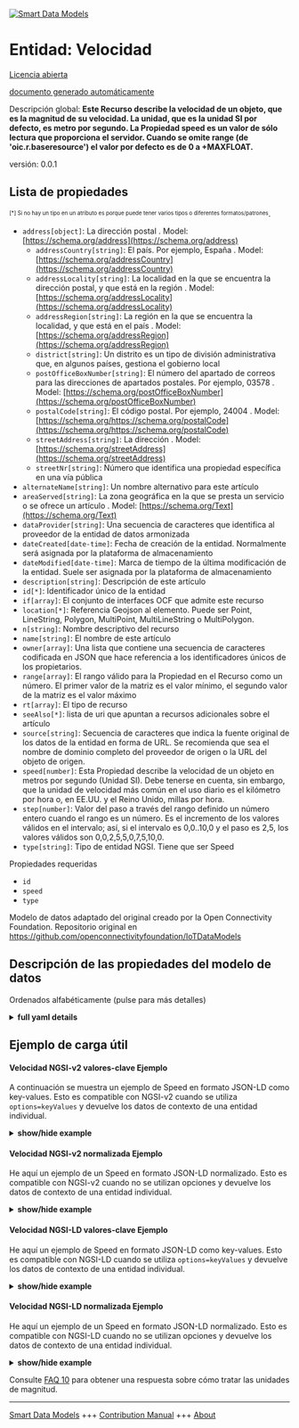 <!-- 10-Header -->  
[![Smart Data Models](https://smartdatamodels.org/wp-content/uploads/2022/01/SmartDataModels_logo.png "Logo")](https://smartdatamodels.org)  
Entidad: Velocidad  
==================<!-- /10-Header -->  
<!-- 15-License -->  
[Licencia abierta](https://github.com/smart-data-models//dataModel.OCF/blob/master/Speed/LICENSE.md)  
[documento generado automáticamente](https://docs.google.com/presentation/d/e/2PACX-1vTs-Ng5dIAwkg91oTTUdt8ua7woBXhPnwavZ0FxgR8BsAI_Ek3C5q97Nd94HS8KhP-r_quD4H0fgyt3/pub?start=false&loop=false&delayms=3000#slide=id.gb715ace035_0_60)  
<!-- /15-License -->  
<!-- 20-Description -->  
Descripción global: **Este Recurso describe la velocidad de un objeto, que es la magnitud de su velocidad. La unidad, que es la unidad SI por defecto, es metro por segundo. La Propiedad speed es un valor de sólo lectura que proporciona el servidor. Cuando se omite range (de 'oic.r.baseresource') el valor por defecto es de 0 a +MAXFLOAT.**  
versión: 0.0.1  
<!-- /20-Description -->  
<!-- 30-PropertiesList -->  

## Lista de propiedades  

<sup><sub>[*] Si no hay un tipo en un atributo es porque puede tener varios tipos o diferentes formatos/patrones</sub></sup>.  
- `address[object]`: La dirección postal  . Model: [https://schema.org/address](https://schema.org/address)	- `addressCountry[string]`: El país. Por ejemplo, España  . Model: [https://schema.org/addressCountry](https://schema.org/addressCountry)  
	- `addressLocality[string]`: La localidad en la que se encuentra la dirección postal, y que está en la región  . Model: [https://schema.org/addressLocality](https://schema.org/addressLocality)  
	- `addressRegion[string]`: La región en la que se encuentra la localidad, y que está en el país  . Model: [https://schema.org/addressRegion](https://schema.org/addressRegion)  
	- `district[string]`: Un distrito es un tipo de división administrativa que, en algunos países, gestiona el gobierno local    
	- `postOfficeBoxNumber[string]`: El número del apartado de correos para las direcciones de apartados postales. Por ejemplo, 03578  . Model: [https://schema.org/postOfficeBoxNumber](https://schema.org/postOfficeBoxNumber)  
	- `postalCode[string]`: El código postal. Por ejemplo, 24004  . Model: [https://schema.org/https://schema.org/postalCode](https://schema.org/https://schema.org/postalCode)  
	- `streetAddress[string]`: La dirección  . Model: [https://schema.org/streetAddress](https://schema.org/streetAddress)  
	- `streetNr[string]`: Número que identifica una propiedad específica en una vía pública    
- `alternateName[string]`: Un nombre alternativo para este artículo  - `areaServed[string]`: La zona geográfica en la que se presta un servicio o se ofrece un artículo  . Model: [https://schema.org/Text](https://schema.org/Text)- `dataProvider[string]`: Una secuencia de caracteres que identifica al proveedor de la entidad de datos armonizada  - `dateCreated[date-time]`: Fecha de creación de la entidad. Normalmente será asignada por la plataforma de almacenamiento  - `dateModified[date-time]`: Marca de tiempo de la última modificación de la entidad. Suele ser asignada por la plataforma de almacenamiento  - `description[string]`: Descripción de este artículo  - `id[*]`: Identificador único de la entidad  - `if[array]`: El conjunto de interfaces OCF que admite este recurso  - `location[*]`: Referencia Geojson al elemento. Puede ser Point, LineString, Polygon, MultiPoint, MultiLineString o MultiPolygon.  - `n[string]`: Nombre descriptivo del recurso  - `name[string]`: El nombre de este artículo  - `owner[array]`: Una lista que contiene una secuencia de caracteres codificada en JSON que hace referencia a los identificadores únicos de los propietarios.  - `range[array]`: El rango válido para la Propiedad en el Recurso como un número. El primer valor de la matriz es el valor mínimo, el segundo valor de la matriz es el valor máximo  - `rt[array]`: El tipo de recurso  - `seeAlso[*]`: lista de uri que apuntan a recursos adicionales sobre el artículo  - `source[string]`: Secuencia de caracteres que indica la fuente original de los datos de la entidad en forma de URL. Se recomienda que sea el nombre de dominio completo del proveedor de origen o la URL del objeto de origen.  - `speed[number]`: Esta Propiedad describe la velocidad de un objeto en metros por segundo (Unidad SI). Debe tenerse en cuenta, sin embargo, que la unidad de velocidad más común en el uso diario es el kilómetro por hora o, en EE.UU. y el Reino Unido, millas por hora.  - `step[number]`: Valor del paso a través del rango definido un número entero cuando el rango es un número.  Es el incremento de los valores válidos en el intervalo; así, si el intervalo es 0,0..10,0 y el paso es 2,5, los valores válidos son 0,0,2,5,5,0,7,5,10,0.  - `type[string]`: Tipo de entidad NGSI. Tiene que ser Speed  <!-- /30-PropertiesList -->  
<!-- 35-RequiredProperties -->  
Propiedades requeridas  
- `id`  - `speed`  - `type`  <!-- /35-RequiredProperties -->  
<!-- 40-RequiredProperties -->  
Modelo de datos adaptado del original creado por la Open Connectivity Foundation. Repositorio original en https://github.com/openconnectivityfoundation/IoTDataModels  
<!-- /40-RequiredProperties -->  
<!-- 50-DataModelHeader -->  
## Descripción de las propiedades del modelo de datos  
Ordenados alfabéticamente (pulse para más detalles)  
<!-- /50-DataModelHeader -->  
<!-- 60-ModelYaml -->  
<details><summary><strong>full yaml details</strong></summary>    
```yaml  
Speed:    
  description: 'This Resource describes the speed of an object, which is the magnitude of its velocity. The unit, which is the default SI unit, is metre per second. The speed Property is a read-only value that is provided by the server. When range (from ''oic.r.baseresource'') is omitted the default is 0 to +MAXFLOAT.'    
  properties:    
    address:    
      description: The mailing address    
      properties:    
        addressCountry:    
          description: 'The country. For example, Spain'    
          type: string    
          x-ngsi:    
            model: https://schema.org/addressCountry    
            type: Property    
        addressLocality:    
          description: 'The locality in which the street address is, and which is in the region'    
          type: string    
          x-ngsi:    
            model: https://schema.org/addressLocality    
            type: Property    
        addressRegion:    
          description: 'The region in which the locality is, and which is in the country'    
          type: string    
          x-ngsi:    
            model: https://schema.org/addressRegion    
            type: Property    
        district:    
          description: 'A district is a type of administrative division that, in some countries, is managed by the local government'    
          type: string    
          x-ngsi:    
            type: Property    
        postOfficeBoxNumber:    
          description: 'The post office box number for PO box addresses. For example, 03578'    
          type: string    
          x-ngsi:    
            model: https://schema.org/postOfficeBoxNumber    
            type: Property    
        postalCode:    
          description: 'The postal code. For example, 24004'    
          type: string    
          x-ngsi:    
            model: https://schema.org/https://schema.org/postalCode    
            type: Property    
        streetAddress:    
          description: The street address    
          type: string    
          x-ngsi:    
            model: https://schema.org/streetAddress    
            type: Property    
        streetNr:    
          description: Number identifying a specific property on a public street    
          type: string    
          x-ngsi:    
            type: Property    
      type: object    
      x-ngsi:    
        model: https://schema.org/address    
        type: Property    
    alternateName:    
      description: An alternative name for this item    
      type: string    
      x-ngsi:    
        type: Property    
    areaServed:    
      description: The geographic area where a service or offered item is provided    
      type: string    
      x-ngsi:    
        model: https://schema.org/Text    
        type: Property    
    dataProvider:    
      description: A sequence of characters identifying the provider of the harmonised data entity    
      type: string    
      x-ngsi:    
        type: Property    
    dateCreated:    
      description: Entity creation timestamp. This will usually be allocated by the storage platform    
      format: date-time    
      type: string    
      x-ngsi:    
        type: Property    
    dateModified:    
      description: Timestamp of the last modification of the entity. This will usually be allocated by the storage platform    
      format: date-time    
      type: string    
      x-ngsi:    
        type: Property    
    description:    
      description: A description of this item    
      type: string    
      x-ngsi:    
        type: Property    
    id:    
      anyOf:    
        - description: Identifier format of any NGSI entity    
          maxLength: 256    
          minLength: 1    
          pattern: ^[\w\-\.\{\}\$\+\*\[\]`|~^@!,:\\]+$    
          type: string    
          x-ngsi:    
            type: Property    
        - description: Identifier format of any NGSI entity    
          format: uri    
          type: string    
          x-ngsi:    
            type: Property    
      description: Unique identifier of the entity    
      x-ngsi:    
        type: Property    
    if:    
      description: The OCF Interface set supported by this Resource    
      items:    
        enum:    
          - oic.if.s    
          - oic.if.baseline    
        type: string    
      minItems: 1    
      readOnly: true    
      type: array    
      uniqueItems: true    
      x-ngsi:    
        type: Property    
    location:    
      description: 'Geojson reference to the item. It can be Point, LineString, Polygon, MultiPoint, MultiLineString or MultiPolygon'    
      oneOf:    
        - description: Geojson reference to the item. Point    
          properties:    
            bbox:    
              items:    
                type: number    
              minItems: 4    
              type: array    
            coordinates:    
              items:    
                type: number    
              minItems: 2    
              type: array    
            type:    
              enum:    
                - Point    
              type: string    
          required:    
            - type    
            - coordinates    
          title: GeoJSON Point    
          type: object    
          x-ngsi:    
            type: GeoProperty    
        - description: Geojson reference to the item. LineString    
          properties:    
            bbox:    
              items:    
                type: number    
              minItems: 4    
              type: array    
            coordinates:    
              items:    
                items:    
                  type: number    
                minItems: 2    
                type: array    
              minItems: 2    
              type: array    
            type:    
              enum:    
                - LineString    
              type: string    
          required:    
            - type    
            - coordinates    
          title: GeoJSON LineString    
          type: object    
          x-ngsi:    
            type: GeoProperty    
        - description: Geojson reference to the item. Polygon    
          properties:    
            bbox:    
              items:    
                type: number    
              minItems: 4    
              type: array    
            coordinates:    
              items:    
                items:    
                  items:    
                    type: number    
                  minItems: 2    
                  type: array    
                minItems: 4    
                type: array    
              type: array    
            type:    
              enum:    
                - Polygon    
              type: string    
          required:    
            - type    
            - coordinates    
          title: GeoJSON Polygon    
          type: object    
          x-ngsi:    
            type: GeoProperty    
        - description: Geojson reference to the item. MultiPoint    
          properties:    
            bbox:    
              items:    
                type: number    
              minItems: 4    
              type: array    
            coordinates:    
              items:    
                items:    
                  type: number    
                minItems: 2    
                type: array    
              type: array    
            type:    
              enum:    
                - MultiPoint    
              type: string    
          required:    
            - type    
            - coordinates    
          title: GeoJSON MultiPoint    
          type: object    
          x-ngsi:    
            type: GeoProperty    
        - description: Geojson reference to the item. MultiLineString    
          properties:    
            bbox:    
              items:    
                type: number    
              minItems: 4    
              type: array    
            coordinates:    
              items:    
                items:    
                  items:    
                    type: number    
                  minItems: 2    
                  type: array    
                minItems: 2    
                type: array    
              type: array    
            type:    
              enum:    
                - MultiLineString    
              type: string    
          required:    
            - type    
            - coordinates    
          title: GeoJSON MultiLineString    
          type: object    
          x-ngsi:    
            type: GeoProperty    
        - description: Geojson reference to the item. MultiLineString    
          properties:    
            bbox:    
              items:    
                type: number    
              minItems: 4    
              type: array    
            coordinates:    
              items:    
                items:    
                  items:    
                    items:    
                      type: number    
                    minItems: 2    
                    type: array    
                  minItems: 4    
                  type: array    
                type: array    
              type: array    
            type:    
              enum:    
                - MultiPolygon    
              type: string    
          required:    
            - type    
            - coordinates    
          title: GeoJSON MultiPolygon    
          type: object    
          x-ngsi:    
            type: GeoProperty    
      x-ngsi:    
        type: GeoProperty    
    n:    
      description: Friendly name of the Resource    
      maxLength: 64    
      readOnly: true    
      type: string    
      x-ngsi:    
        type: Property    
    name:    
      description: The name of this item    
      type: string    
      x-ngsi:    
        type: Property    
    owner:    
      description: A List containing a JSON encoded sequence of characters referencing the unique Ids of the owner(s)    
      items:    
        anyOf:    
          - description: Identifier format of any NGSI entity    
            maxLength: 256    
            minLength: 1    
            pattern: ^[\w\-\.\{\}\$\+\*\[\]`|~^@!,:\\]+$    
            type: string    
            x-ngsi:    
              type: Property    
          - description: Identifier format of any NGSI entity    
            format: uri    
            type: string    
            x-ngsi:    
              type: Property    
        description: Unique identifier of the entity    
        x-ngsi:    
          type: Property    
      type: array    
      x-ngsi:    
        type: Property    
    range:    
      description: 'The valid range for the Property in the Resource as a number. The first value in the array is the minimum value, the second value in the array is the maximum value'    
      items:    
        type: number    
      maxItems: 2    
      minItems: 2    
      readOnly: true    
      type: array    
      x-ngsi:    
        type: Property    
    rt:    
      description: The Resource Type    
      items:    
        enum:    
          - oic.r.speed    
        type: string    
      minItems: 1    
      readOnly: true    
      type: array    
      uniqueItems: true    
      x-ngsi:    
        type: Property    
    seeAlso:    
      description: list of uri pointing to additional resources about the item    
      oneOf:    
        - items:    
            format: uri    
            type: string    
          minItems: 1    
          type: array    
        - format: uri    
          type: string    
      x-ngsi:    
        type: Property    
    source:    
      description: 'A sequence of characters giving the original source of the entity data as a URL. Recommended to be the fully qualified domain name of the source provider, or the URL to the source object'    
      type: string    
      x-ngsi:    
        type: Property    
    speed:    
      description: 'This Property describes the speed of an object in metre per second (SI Unit). It should be noted, however, that the most common unit of speed everyday usage is the kilometre per hour or, in the US and the UK, miles per hour'    
      minimum: 0.0    
      readOnly: true    
      type: number    
      x-ngsi:    
        type: Property    
    step:    
      description: 'Step value across the defined range an integer when the range is a number.  This is the increment for valid values across the range; so if range is 0.0..10.0 and step is 2.5 then valid values are 0.0,2.5,5.0,7.5,10.0'    
      readOnly: true    
      type: number    
      x-ngsi:    
        type: Property    
    type:    
      description: NGSI entity type. It has to be Speed    
      enum:    
        - Speed    
      type: string    
      x-ngsi:    
        type: Property    
  required:    
    - speed    
    - id    
    - type    
  type: object    
  x-derived-from: https://raw.githubusercontent.com/openconnectivityfoundation/IoTDataModels/master/Speed.swagger.json    
  x-disclaimer: 'Redistribution and use in source and binary forms, with or without modification, are permitted  provided that the license conditions are met. Copyleft (c) 2022 Contributors to Smart Data Models Program'    
  x-license-url: https://github.com/smart-data-models/dataModel.OCF/blob/master/Speed/LICENSE.md    
  x-model-schema: https://smart-data-models.github.io/dataModel.OCF/Speed/schema.json    
  x-model-tags: OCF    
  x-version: 0.0.1    
```  
</details>    
<!-- /60-ModelYaml -->  
<!-- 70-MiddleNotes -->  
<!-- /70-MiddleNotes -->  
<!-- 80-Examples -->  
## Ejemplo de carga útil  
#### Velocidad NGSI-v2 valores-clave Ejemplo  
A continuación se muestra un ejemplo de Speed en formato JSON-LD como key-values. Esto es compatible con NGSI-v2 cuando se utiliza `options=keyValues` y devuelve los datos de contexto de una entidad individual.  
<details><summary><strong>show/hide example</strong></summary>    
```json  
{  
    "id": "urn:ngsi-ld:Speed:id:IWUQ:49277359",  
    "dateCreated": "2019-06-06T15:04:38Z",  
    "dateModified": "1973-01-31T23:49:09Z",  
    "source": "Including surface suggest note church others develop. Yard group bag question better represent southern.",  
    "name": "Worry without light off consumer from old. Indeed prevent hard respond success.",  
    "alternateName": "Culture outside view rate song key. Response before job if clearly visit claim. Good presi",  
    "description": "Occur wind fast. Board painting case main force value. Yourself mission blue set agency relate might.",  
    "dataProvider": "None from reflect agent c",  
    "owner": [  
        "urn:ngsi-ld:Speed:items:OPJL:54746889",  
        "urn:ngsi-ld:Speed:items:NKGZ:02642474"  
    ],  
    "seeAlso": [  
        "urn:ngsi-ld:Speed:items:ERQF:65897920"  
    ],  
    "location": {  
        "type": "Point",  
        "coordinates": [  
            -33.339846,  
            121.076645  
        ]  
    },  
    "address": {  
        "streetAddress": "Add animal travel citizen various best everything. Whether life rock account. Happen tal",  
        "addressLocality": "Image sit culture feel population. Someti",  
        "addressRegion": "Young about through debate community. Deep eight baby huge car want beyond. Some suggest live network car put.",  
        "addressCountry": "Rule spring recognize carry interview. Since requ",  
        "postalCode": "Wife total whole cultural. Term determine leader reduce gas marriage. Knowledge will radio scene.",  
        "postOfficeBoxNumber": "Beat situation reveal. Analysis few to bank a",  
        "streetNr": "Newspaper direction about person teach. To front picture book. Travel energy south cost mouth rise kid.",  
        "district": "Him reflec"  
    },  
    "areaServed": "Company case by particularly key open. Authority her himself interview lay. Garden cell question dark.",  
    "speed": 843.6,  
    "rt": [  
        "oic.r.speed"  
    ],  
    "n": "Idea respond both leave do",  
    "if": [  
        "oic.if.baseline"  
    ],  
    "range": [  
        159.3,  
        265.1  
    ],  
    "step": 879.9,  
    "type": "Speed"  
}  
```  
</details>  
#### Velocidad NGSI-v2 normalizada Ejemplo  
He aquí un ejemplo de un Speed en formato JSON-LD normalizado. Esto es compatible con NGSI-v2 cuando no se utilizan opciones y devuelve los datos de contexto de una entidad individual.  
<details><summary><strong>show/hide example</strong></summary>    
```json  
{  
    "id": "urn:ngsi-ld:Speed:id:IWUQ:49277359",  
    "dateCreated": {  
        "type": "DateTime",  
        "value": "2019-06-06T15:04:38Z"  
    },  
    "dateModified": {  
        "type": "DateTime",  
        "value": "1973-01-31T23:49:09Z"  
    },  
    "source": {  
        "type": "Text",  
        "value": "Including surface suggest note church others develop. Yard group bag question better represent southern."  
    },  
    "name": {  
        "type": "Text",  
        "value": "Worry without light off consumer from old. Indeed prevent hard respond success."  
    },  
    "alternateName": {  
        "type": "Text",  
        "value": "Culture outside view rate song key. Response before job if clearly visit claim. Good presi"  
    },  
    "description": {  
        "type": "Text",  
        "value": "Occur wind fast. Board painting case main force value. Yourself mission blue set agency relate might."  
    },  
    "dataProvider": {  
        "type": "Text",  
        "value": "None from reflect agent c"  
    },  
    "owner": {  
        "type": "StructuredValue",  
        "value": [  
            "urn:ngsi-ld:Speed:items:OPJL:54746889",  
            "urn:ngsi-ld:Speed:items:NKGZ:02642474"  
        ]  
    },  
    "seeAlso": {  
        "type": "StructuredValue",  
        "value": [  
            "urn:ngsi-ld:Speed:items:ERQF:65897920"  
        ]  
    },  
    "location": {  
        "type": "geo:json",  
        "value": {  
            "type": "Point",  
            "coordinates": [  
                -33.339846,  
                121.076645  
            ]  
        }  
    },  
    "address": {  
        "type": "StructuredValue",  
        "value": {  
            "streetAddress": "Add animal travel citizen various best everything. Whether life rock account. Happen tal",  
            "addressLocality": "Image sit culture feel population. Someti",  
            "addressRegion": "Young about through debate community. Deep eight baby huge car want beyond. Some suggest live network car put.",  
            "addressCountry": "Rule spring recognize carry interview. Since requ",  
            "postalCode": "Wife total whole cultural. Term determine leader reduce gas marriage. Knowledge will radio scene.",  
            "postOfficeBoxNumber": "Beat situation reveal. Analysis few to bank a",  
            "streetNr": "Newspaper direction about person teach. To front picture book. Travel energy south cost mouth rise kid.",  
            "district": "Him reflec"  
        }  
    },  
    "areaServed": {  
        "type": "Text",  
        "value": "Company case by particularly key open. Authority her himself interview lay. Garden cell question dark."  
    },  
    "speed": {  
        "type": "Number",  
        "value": 843.6  
    },  
    "rt": {  
        "type": "StructuredValue",  
        "value": [  
            "oic.r.speed"  
        ]  
    },  
    "n": {  
        "type": "Text",  
        "value": "Idea respond both leave do"  
    },  
    "if": {  
        "type": "StructuredValue",  
        "value": [  
            "oic.if.baseline"  
        ]  
    },  
    "range": {  
        "type": "StructuredValue",  
        "value": [  
            159.3,  
            265.1  
        ]  
    },  
    "step": {  
        "type": "Number",  
        "value": 879.9  
    },  
    "type": "Speed"  
}  
```  
</details>  
#### Velocidad NGSI-LD valores-clave Ejemplo  
He aquí un ejemplo de Speed en formato JSON-LD como key-values. Esto es compatible con NGSI-LD cuando se utiliza `options=keyValues` y devuelve los datos de contexto de una entidad individual.  
<details><summary><strong>show/hide example</strong></summary>    
```json  
{  
    "id": "urn:ngsi-ld:Speed:id:IWUQ:49277359",  
    "dateCreated": "2019-06-06T15:04:38Z",  
    "dateModified": "1973-01-31T23:49:09Z",  
    "source": "Including surface suggest note church others develop. Yard group bag question better represent southern.",  
    "name": "Worry without light off consumer from old. Indeed prevent hard respond success.",  
    "alternateName": "Culture outside view rate song key. Response before job if clearly visit claim. Good presi",  
    "description": "Occur wind fast. Board painting case main force value. Yourself mission blue set agency relate might.",  
    "dataProvider": "None from reflect agent c",  
    "owner": [  
        "urn:ngsi-ld:Speed:items:OPJL:54746889",  
        "urn:ngsi-ld:Speed:items:NKGZ:02642474"  
    ],  
    "seeAlso": [  
        "urn:ngsi-ld:Speed:items:ERQF:65897920"  
    ],  
    "location": {  
        "type": "Point",  
        "coordinates": [  
            -33.339846,  
            121.076645  
        ]  
    },  
    "address": {  
        "streetAddress": "Add animal travel citizen various best everything. Whether life rock account. Happen tal",  
        "addressLocality": "Image sit culture feel population. Someti",  
        "addressRegion": "Young about through debate community. Deep eight baby huge car want beyond. Some suggest live network car put.",  
        "addressCountry": "Rule spring recognize carry interview. Since requ",  
        "postalCode": "Wife total whole cultural. Term determine leader reduce gas marriage. Knowledge will radio scene.",  
        "postOfficeBoxNumber": "Beat situation reveal. Analysis few to bank a",  
        "streetNr": "Newspaper direction about person teach. To front picture book. Travel energy south cost mouth rise kid.",  
        "district": "Him reflec"  
    },  
    "areaServed": "Company case by particularly key open. Authority her himself interview lay. Garden cell question dark.",  
    "speed": 843.6,  
    "rt": [  
        "oic.r.speed"  
    ],  
    "n": "Idea respond both leave do",  
    "if": [  
        "oic.if.baseline"  
    ],  
    "range": [  
        159.3,  
        265.1  
    ],  
    "step": 879.9,  
    "type": "Speed",  
    "@context": [  
        "https://smartdatamodels.org/context.jsonld"  
    ]  
}  
```  
</details>  
#### Velocidad NGSI-LD normalizada Ejemplo  
He aquí un ejemplo de un Speed en formato JSON-LD normalizado. Esto es compatible con NGSI-LD cuando no se utilizan opciones y devuelve los datos de contexto de una entidad individual.  
<details><summary><strong>show/hide example</strong></summary>    
```json  
{  
    "id": "urn:ngsi-ld:Speed:id:IWUQ:49277359",  
    "dateCreated": {  
        "type": "Property",  
        "value": {  
            "@type": "DateTime",  
            "@value": "2019-06-06T15:04:38Z"  
        }  
    },  
    "dateModified": {  
        "type": "Property",  
        "value": {  
            "@type": "DateTime",  
            "@value": "1973-01-31T23:49:09Z"  
        }  
    },  
    "source": {  
        "type": "Property",  
        "value": "Including surface suggest note church others develop. Yard group bag question better represent southern."  
    },  
    "name": {  
        "type": "Property",  
        "value": "Worry without light off consumer from old. Indeed prevent hard respond success."  
    },  
    "alternateName": {  
        "type": "Property",  
        "value": "Culture outside view rate song key. Response before job if clearly visit claim. Good presi"  
    },  
    "description": {  
        "type": "Property",  
        "value": "Occur wind fast. Board painting case main force value. Yourself mission blue set agency relate might."  
    },  
    "dataProvider": {  
        "type": "Property",  
        "value": "None from reflect agent c"  
    },  
    "owner": {  
        "type": "Property",  
        "value": [  
            "urn:ngsi-ld:Speed:items:OPJL:54746889",  
            "urn:ngsi-ld:Speed:items:NKGZ:02642474"  
        ]  
    },  
    "seeAlso": {  
        "type": "Property",  
        "value": [  
            "urn:ngsi-ld:Speed:items:ERQF:65897920"  
        ]  
    },  
    "location": {  
        "type": "GeoProperty",  
        "value": {  
            "type": "Point",  
            "coordinates": [  
                -33.339846,  
                121.076645  
            ]  
        }  
    },  
    "address": {  
        "type": "Property",  
        "value": {  
            "streetAddress": "Add animal travel citizen various best everything. Whether life rock account. Happen tal",  
            "addressLocality": "Image sit culture feel population. Someti",  
            "addressRegion": "Young about through debate community. Deep eight baby huge car want beyond. Some suggest live network car put.",  
            "addressCountry": "Rule spring recognize carry interview. Since requ",  
            "postalCode": "Wife total whole cultural. Term determine leader reduce gas marriage. Knowledge will radio scene.",  
            "postOfficeBoxNumber": "Beat situation reveal. Analysis few to bank a",  
            "streetNr": "Newspaper direction about person teach. To front picture book. Travel energy south cost mouth rise kid.",  
            "district": "Him reflec"  
        }  
    },  
    "areaServed": {  
        "type": "Property",  
        "value": "Company case by particularly key open. Authority her himself interview lay. Garden cell question dark."  
    },  
    "speed": {  
        "type": "Property",  
        "value": 843.6  
    },  
    "rt": {  
        "type": "Property",  
        "value": [  
            "oic.r.speed"  
        ]  
    },  
    "n": {  
        "type": "Property",  
        "value": "Idea respond both leave do"  
    },  
    "if": {  
        "type": "Property",  
        "value": [  
            "oic.if.baseline"  
        ]  
    },  
    "range": {  
        "type": "Property",  
        "value": [  
            159.3,  
            265.1  
        ]  
    },  
    "step": {  
        "type": "Property",  
        "value": 879.9  
    },  
    "type": "Speed",  
    "@context": [  
        "https://smartdatamodels.org/context.jsonld"  
    ]  
}  
```  
</details><!-- /80-Examples -->  
<!-- 90-FooterNotes -->  
<!-- /90-FooterNotes -->  
<!-- 95-Units -->  
Consulte [FAQ 10](https://smartdatamodels.org/index.php/faqs/) para obtener una respuesta sobre cómo tratar las unidades de magnitud.  
<!-- /95-Units -->  
<!-- 97-LastFooter -->  
---  
[Smart Data Models](https://smartdatamodels.org) +++ [Contribution Manual](https://bit.ly/contribution_manual) +++ [About](https://bit.ly/Introduction_SDM)<!-- /97-LastFooter -->  
